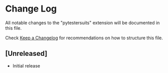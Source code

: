 # Change Log

All notable changes to the "pytestersuits" extension will be documented in this file.

Check [Keep a Changelog](http://keepachangelog.com/) for recommendations on how to structure this file.

## [Unreleased]

- Initial release